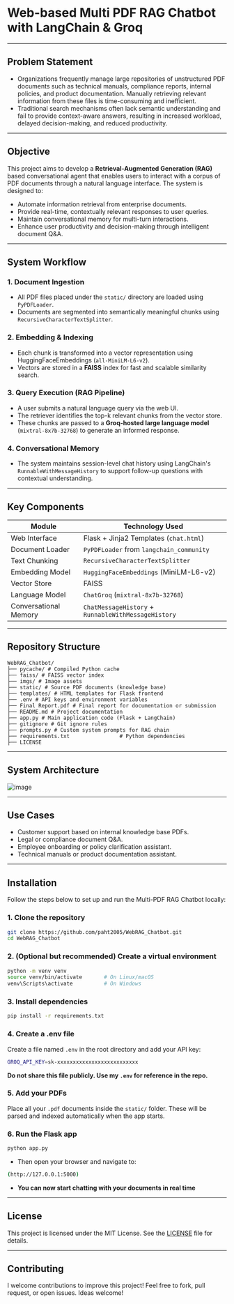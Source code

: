 # Web-based Multi PDF RAG Chatbot with LangChain & Groq

---
## Problem Statement
- Organizations frequently manage large repositories of unstructured PDF documents such as technical manuals, compliance reports, internal policies, and product documentation. Manually retrieving relevant information from these files is time-consuming and inefficient.
- Traditional search mechanisms often lack semantic understanding and fail to provide context-aware answers, resulting in increased workload, delayed decision-making, and reduced productivity.

---
## Objective
This project aims to develop a **Retrieval-Augmented Generation (RAG)** based conversational agent that enables users to interact with a corpus of PDF documents through a natural language interface. The system is designed to:
- Automate information retrieval from enterprise documents.
- Provide real-time, contextually relevant responses to user queries.
- Maintain conversational memory for multi-turn interactions.
- Enhance user productivity and decision-making through intelligent document Q&A.

---
## System Workflow

### 1.	Document Ingestion
- All PDF files placed under the ``static/`` directory are loaded using ``PyPDFLoader``.
- Documents are segmented into semantically meaningful chunks using ``RecursiveCharacterTextSplitter``.
### 2.	Embedding & Indexing
- Each chunk is transformed into a vector representation using HuggingFaceEmbeddings (``all-MiniLM-L6-v2``).
- Vectors are stored in a **FAISS** index for fast and scalable similarity search.
### 3.	Query Execution (RAG Pipeline)
- A user submits a natural language query via the web UI.
- The retriever identifies the top-k relevant chunks from the vector store.
- These chunks are passed to a **Groq-hosted large language model** (``mixtral-8x7b-32768``) to generate an informed response.
### 4. Conversational Memory
- The system maintains session-level chat history using LangChain's ``RunnableWithMessageHistory`` to support follow-up questions with contextual understanding.

---
## Key Components
| Module                | Technology Used                                     |
| --------------------- | --------------------------------------------------- |
| Web Interface         | Flask + Jinja2 Templates (`chat.html`)              |
| Document Loader       | `PyPDFLoader` from `langchain_community`            |
| Text Chunking         | `RecursiveCharacterTextSplitter`                    |
| Embedding Model       | `HuggingFaceEmbeddings` (MiniLM-L6-v2)              |
| Vector Store          | FAISS                                               |
| Language Model        | `ChatGroq` (`mixtral-8x7b-32768`)                   |
| Conversational Memory | `ChatMessageHistory` + `RunnableWithMessageHistory` |

--- 
## Repository Structure
```
WebRAG_Chatbot/
├── pycache/ # Compiled Python cache
├── faiss/ # FAISS vector index
├── imgs/ # Image assets 
├── static/ # Source PDF documents (knowledge base)
├── templates/ # HTML templates for Flask frontend
├── .env # API keys and environment variables
├── Final Report.pdf # Final report for documentation or submission
├── README.md # Project documentation
├── app.py # Main application code (Flask + LangChain)
├── gitignore # Git ignore rules
├── prompts.py # Custom system prompts for RAG chain
├── requirements.txt                # Python dependencies
├── LICENSE

```
---
## System Architecture

![image](https://github.com/user-attachments/assets/86f014a1-548f-4ad6-8de5-8e75511e9969)

---
## Use Cases
- Customer support based on internal knowledge base PDFs.
- Legal or compliance document Q&A.
- Employee onboarding or policy clarification assistant.
- Technical manuals or product documentation assistant.

--- 
## Installation
Follow the steps below to set up and run the Multi-PDF RAG Chatbot locally:

### 1.  Clone the repository
```bash
git clone https://github.com/paht2005/WebRAG_Chatbot.git
cd WebRAG_Chatbot
```

### 2. (Optional but recommended) Create a virtual environment
```bash
python -m venv venv
source venv/bin/activate       # On Linux/macOS
venv\Scripts\activate          # On Windows
```
### 3. Install dependencies

```bash
pip install -r requirements.txt
```
### 4. Create a .env file
Create a file named ``.env`` in the root directory and add your API key:

```bash
GROQ_API_KEY=sk-xxxxxxxxxxxxxxxxxxxxxxxxxx

```
**Do not share this file publicly. Use my ``.env`` for reference in the repo.**

### 5. Add your PDFs
Place all your ``.pdf`` documents inside the ``static/`` folder. These will be parsed and indexed automatically when the app starts.

### 6. Run the Flask app

```bash
python app.py

```
- Then open your browser and navigate to:
```bash
(http://127.0.0.1:5000)
```
- **You can now start chatting with your documents in real time**

--- 

## License
This project is licensed under the MIT License. See the [LICENSE](./LICENSE) file for details.


---
## Contributing
I welcome contributions to improve this project!
Feel free to fork, pull request, or open issues. Ideas welcome!
